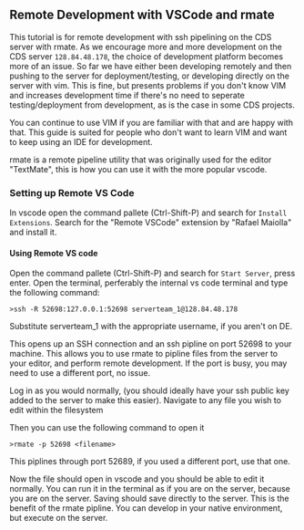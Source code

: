 ## Remote Development with VSCode and rmate

This tutorial is for remote development with ssh pipelining on the CDS server with rmate. As we encourage more and more development on the CDS server `128.84.48.178`, the choice of development platform becomes more of an issue. So far we have either been developing remotely and then pushing to the server for deployment/testing, or developing directly on the server with vim. This is fine, but presents problems if you don't know VIM and increases development time if there's no need to seperate testing/deployment from development, as is the case in some CDS projects. 

You can continue to use VIM if you are familiar with that and are happy with that. This guide is suited for people who don't want to learn VIM and want to keep using an IDE for development. 

rmate is a remote pipeline utility that was originally used for the editor "TextMate", this is how you can use it with the more popular vscode. 

### Setting up Remote VS Code

In vscode open the command pallete (Ctrl-Shift-P) and search for `Install Extensions`. Search for the "Remote VSCode" extension by "Rafael Maiolla" and install it. 

#### Using Remote VS code
Open the command pallete (Ctrl-Shift-P) and search for `Start Server`, press enter.
Open the terminal, perferably the internal vs code terminal and type the following command:
```unix
>ssh -R 52698:127.0.0.1:52698 serverteam_1@128.84.48.178
```
Substitute serverteam_1 with the appropriate username, if you aren't on DE.

This opens up an SSH connection and an ssh pipline on port 52698 to your machine. This allows you to use rmate to pipline files from the server to your editor, and perform remote development. If the port is busy, you may need to use a different port, no issue. 

Log in as you would normally, (you should ideally have your ssh public key added to the server to make this easier). Navigate to any file you wish to edit within the filesystem

Then you can use the following command to open it

```unix
>rmate -p 52698 <filename>
```
This piplines <filename> through port 52689, if you used a different port, use that one. 

Now the file should open in vscode and you should be able to edit it normally. You can run it in the terminal as if you are on the server, because you are on the server. Saving should save directly to the server. This is the benefit of the rmate pipline. You can develop in your native environment, but execute on the server. 
